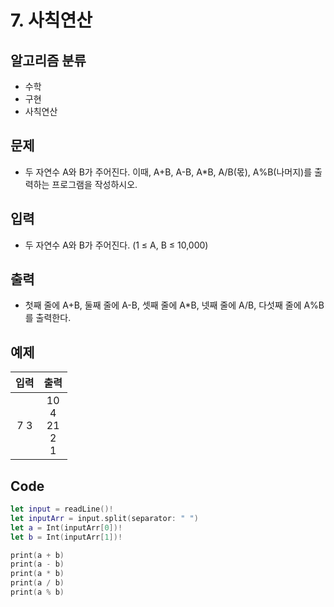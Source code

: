 # 7. 사칙연산
## 알고리즘 분류
* 수학
* 구현
* 사칙연산

## 문제
* 두 자연수 A와 B가 주어진다. 이때, A+B, A-B, A*B, A/B(몫), A%B(나머지)를 출력하는 프로그램을 작성하시오. 

## 입력
* 두 자연수 A와 B가 주어진다. (1 ≤ A, B ≤ 10,000)

## 출력
* 첫째 줄에 A+B, 둘째 줄에 A-B, 셋째 줄에 A*B, 넷째 줄에 A/B, 다섯째 줄에 A%B를 출력한다.

## 예제
|입력|출력|
|:---:|:---:|
|7 3|10<br>4<br>21<br>2<br>1|

## Code
```swift
let input = readLine()!
let inputArr = input.split(separator: " ")
let a = Int(inputArr[0])!
let b = Int(inputArr[1])!

print(a + b)
print(a - b)
print(a * b)
print(a / b)
print(a % b)
```